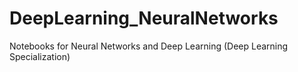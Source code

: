 # DeepLearning_NeuralNetworks
Notebooks for Neural Networks and Deep Learning (Deep Learning Specialization)
